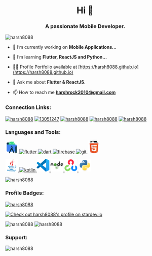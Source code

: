 
<h1 align="center">Hi  👋  </h1>
<h3 align="center">A passionate Mobile Developer.</h3> 

<p align="left">  <img src="https://komarev.com/ghpvc/?username=harsh8088&label=Profile%20views&color=0e75b6&style=flat" alt="harsh8088" /> </p>

- 🔭 I’m currently working on **Mobile Applications...** 

- 🌱 I’m learning **Flutter, ReactJS and Python...**

- 👨‍💻 Profile Portfolio available at [https://harsh8088.github.io](https://harsh8088.github.io)

- 💬 Ask me about **Flutter & ReactJS.**

- 📫 How to reach me **harshrock2010@gmail.com**


<h3 align="left">Connection Links:</h3>
<p align="left">
<a href="https://linkedin.com/in/harshbangari" target="blank"><img align="center" src="https://raw.githubusercontent.com/rahuldkjain/github-profile-readme-generator/master/src/images/icons/Social/linked-in-alt.svg" alt="harsh8088" height="30" width="40" /></a>
<a href="https://stackoverflow.com/users/4623392/harsh-bangari" target="blank"><img align="center" src="https://raw.githubusercontent.com/rahuldkjain/github-profile-readme-generator/master/src/images/icons/Social/stack-overflow.svg" alt="13051247" height="30" width="40" /></a>
<a href="https://medium.com/@harshrock2010" target="blank"><img align="center" src="https://raw.githubusercontent.com/rahuldkjain/github-profile-readme-generator/master/src/images/icons/Social/medium.svg" alt="harsh8088" height="30" width="40" /></a>
<a href="https://www.codewars.com/users/harsh8088" target="blank"><img align="center" src="https://www.codewars.com/packs/assets/logo.f607a0fb.svg" alt="harsh8088" height="30" width="40" /></a>
<a href="https://leetcode.com/harsh8088/" target="blank"><img align="center" src="https://leetcode.com/static/images/LeetCode_logo_rvs.png" alt="harsh8088" height="35" width="35" /></a>
</p>



<h3 align="left">Languages and Tools: </h3>

<p align="left"> 
  <a href="https://developer.android.com" target="_blank"> 
  <img src="https://github.com/devicons/devicon/blob/master/icons/androidstudio/androidstudio-original.svg" alt="android" width="40" height="40"/> </a>
    <a href="https://flutter.dev" target="_blank"> <img src="https://www.vectorlogo.zone/logos/flutterio/flutterio-icon.svg" alt="flutter" width="40" height="40"/> </a>
  <a href="https://dart.dev" target="_blank"> <img src="https://www.vectorlogo.zone/logos/dartlang/dartlang-icon.svg" alt="dart" width="40" height="40"/> </a> 
  <a href="https://firebase.google.com/" target="_blank"> <img src="https://www.vectorlogo.zone/logos/firebase/firebase-icon.svg" alt="firebase" width="40" height="40"/> </a>
  <a href="https://git-scm.com/" target="_blank"> <img src="https://www.vectorlogo.zone/logos/git-scm/git-scm-icon.svg" alt="git" width="40" height="40"/> </a>
  <a href="https://www.w3.org/html/" target="_blank"> <img src="https://raw.githubusercontent.com/devicons/devicon/master/icons/html5/html5-original-wordmark.svg" alt="html5" width="40" height="40"/> </a>
  
  <a href="https://www.java.com" target="_blank"> <img src="https://raw.githubusercontent.com/devicons/devicon/master/icons/java/java-original.svg" alt="java" width="40" height="40"/> </a>
  <a href="https://kotlinlang.org" target="_blank"> <img src="https://www.vectorlogo.zone/logos/kotlinlang/kotlinlang-icon.svg" alt="kotlin" width="40" height="40"/> </a>
  <a href="https://code.visualstudio.com" target="_blank"> <img src="https://github.com/devicons/devicon/blob/master/icons/vscode/vscode-original.svg" alt="vscode" width="40" height="40"/> </a>
  <a href="https://nodejs.org" target="_blank"> <img src="https://raw.githubusercontent.com/devicons/devicon/master/icons/nodejs/nodejs-original-wordmark.svg" alt="nodejs" width="40" height="40"/> </a>
  <a href="https://opencv.org" target="_blank"> <img src="https://github.com/devicons/devicon/blob/master/icons/opencv/opencv-original.svg" alt="opencv" width="40" height="40"/> </a>
  <a href="https://www.python.org" target="_blank"> <img src="https://raw.githubusercontent.com/devicons/devicon/master/icons/python/python-original.svg" alt="python" width="40" height="40"/> </a>
</p>


<p align="left">
  <img src="https://github-readme-stats.vercel.app/api/top-langs?username=harsh8088&show_icons=true&locale=en&layout=compact" alt="harsh8088" />
</p>

<h3 align="left">Profile Badges:</h3>
<p align="left">
<a href="https://www.codewars.com/users/harsh8088" target="blank"><img align="center" src="https://www.codewars.com/users/harsh8088/badges/large" alt="harsh8088"  /></a>
</p>

<p align="left">
<a href="https://stardev.io/developers/harsh8088"><img alt="Check out harsh8088's profile on stardev.io" src="https://stardev.io/developers/harsh8088/badge/languages/global.svg" /></a></p>


<p align="left">
  <img width="378em" src="https://github-readme-stats.vercel.app/api?username=harsh8088&show_icons=true&locale=en&theme=flag-india"                alt="harsh8088"/>
  <img width="400em" src="https://github-readme-streak-stats.herokuapp.com/?user=harsh8088&theme=default" alt="harsh8088" />
</p>

<h3 align="left">Support:</h3>
<p align="left"><a href="https://www.buymeacoffee.com/harsh8088"> <img align="left" src="https://cdn.buymeacoffee.com/buttons/v2/default-yellow.png" height="50" width="210" alt="harsh8088" /></a></p>

